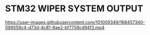# STM32 WIPER SYSTEM OUTPUT 



https://user-images.githubusercontent.com/101009349/168457340-099559c4-d73d-4c81-8ae2-bf7758cd94f3.mp4







